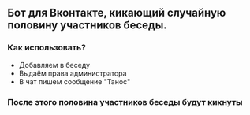 ## Бот для Вконтакте, кикающий случайную половину участников беседы.

### Как использовать?

* Добавляем в беседу
* Выдаём права администратора
* В чат пишем сообщение "Танос"

### После этого половина участников беседы будут кикнуты